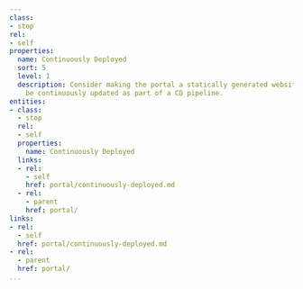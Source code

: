 ```yaml
---
class:
- stop
rel:
- self
properties:
  name: Continuously Deployed
  sort: 5
  level: 1
  description: Consider making the portal a statically generated website that can
    be continuously updated as part of a CD pipeline.
entities:
- class:
  - stop
  rel:
  - self
  properties:
    name: Continuously Deployed
  links:
  - rel:
    - self
    href: portal/continuously-deployed.md
  - rel:
    - parent
    href: portal/
links:
- rel:
  - self
  href: portal/continuously-deployed.md
- rel:
  - parent
  href: portal/
...
```

